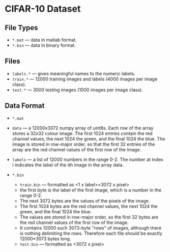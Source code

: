 # CIFAR-10 Dataset

## File Types
* `*.mat` — data in matlab format.
* `*.bin` — data in binary format.

## Files
*  `labels.*` — gives meaningful names to the numeric labels.
*  `train.*` — 12000 training images and labels (4000 images per image class).
*  `test.*` — 3000 testing images (1000 images per image class).

## Data Format
*  `*.mat`
  *  `data` — a 12000x3072 numpy array of uint8s. Each row of the array stores a 32x32 colour image. The first 1024 entries contain the red channel values, the next 1024 the green, and the final 1024 the blue. The image is stored in row-major order, so that the first 32 entries of the array are the red channel values of the first row of the image.
  *  `labels` — a list of 12000 numbers in the range 0-2. The number at index i indicates the label of the ith image in the array data.


* `*.bin`
  *  `train.bin` — formatted as <1 x label><3072 x pixel>  
    *  the first byte is the label of the first image, which is a number in the range 0-2.
    *  The next 3072 bytes are the values of the pixels of the image.
    *  The first 1024 bytes are the red channel values, the next 1024 the green, and the final 1024 the blue.
    *  The values are stored in row-major order, so the first 32 bytes are the red channel values of the first row of the image.
    *  It contains 12000 such 3073-byte "rows" of images, although there is nothing delimiting the rows. Therefore each file should be exactly 12000*3073 bytes long.
  *  `test.bin` — formatted as <3072 x pixel>
